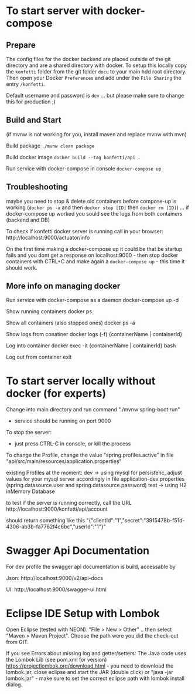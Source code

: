

# To start server with docker-compose

## Prepare

The config files for the docker backend are placed outside of the git directory and are a shared directory with docker. To setup this locally copy the `konfetti` folder from the git folder `docu` to your main hdd root directory. Then open your Docker `Preferences` and add under the `File Sharing` the entry `/konfetti`.

Default username and password is `dev` ... but please make sure to change this for production ;)

## Build and Start

(if mvnw is not working for you, install maven and replace mvnw with mvn)

Build package 
`./mvnw clean package`
 
Build docker image
`docker build --tag konfetti/api .`

Run service with docker-compose in console
`docker-compose up`

## Troubleshooting

maybe you need to stop & delete old containers before compose-up is working (`docker ps -a` and then `docker stop [ID]` then `docker rm [ID]`) ... if docker-compose up worked you sould see the logs from both containers (backend and DB)

To check if konfetti docker server is running call in your browser: http://localhost:9000/actuator/info

On the first time making a docker-compose up it could be that be startup fails and you dont get a response on localhost:9000 - then stop docker containers with CTRL+C and make again a `docker-compose up` - this time it should work.

## More info on managing docker

Run service with docker-compose as a daemon
docker-compose up -d

Show running containers
docker ps

Show all containers (also stopped ones)
docker ps -a

Show logs from conatiner
docker logs (-f) {containerName | containerId}

Log into container 
docker exec -it {containerName | containerId} bash

Log out from container
exit

# To start server locally without docker (for experts)

Change into main directory and run command
"./mvnw spring-boot:run"

- service should be running on port 9000

To stop the server:
- just press CTRL-C in console, or kill the process

To change the Profile, change the value "spring.profiles.active" in file "api/src/main/resources/application.properties"

existing Profiles at the moment:
dev
    -> using mysql for persistenc, adjust values for your mysql server accordingly in file application-dev.properties (spring.datasource.user and spring.datasource.password)
test
    -> using H2 inMemory Database

to test if the server is running correctly, call the URL http://localhost:9000/konfetti/api/account

should return something like this "{"clientId":"1","secret":"3915478b-f51d-4306-ab3b-fa7762f4c6bc","userId":"1"}"

# Swagger Api Documentation
For dev profile the swagger api documentation is build, accessable by 

Json:
http://localhost:9000/v2/api-docs

UI:
http://localhost:9000/swagger-ui.html

# Eclipse IDE Setup with Lombok

Open Eclipse (tested with NEON). "File > New > Other" .. then select "Maven > Maven Project". Choose the path were you did the check-out from GIT.

If you see Errors about missing log and getter/setters: The Java code uses the Lombok Lib (see pom.xml for version) https://projectlombok.org/download.html - you need to download the lombok.jar, close eclipse and start the JAR (double click) or "java -jar lombok.jar" - make sure to set the correct eclipse path with lombok install dialog.